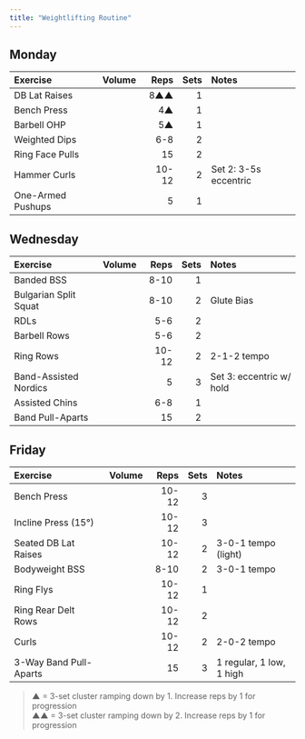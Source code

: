 ```yaml
---
title: "Weightlifting Routine"
---
```


## Monday

| Exercise                  | Volume    | Reps  | Sets | Notes                      |
|:----------|:----|--:|--:|:-----------|
| DB Lat Raises             |           | 8▲▲   | 1    |                            |
| Bench Press               |           | 4▲    | 1    |                            |
| Barbell OHP               |           | 5▲    | 1    |                            |
| Weighted Dips             |           | 6-8   | 2    |                            |
| Ring Face Pulls           |           | 15    | 2    |                            |
| Hammer Curls              |           | 10-12 | 2    | Set 2: 3-5s eccentric      |
| One-Armed Pushups         |           | 5     | 1    |                            |

## Wednesday

| Exercise                  | Volume    | Reps  | Sets | Notes                      |
|:----------|:----|--:|--:|:-----------|
| Banded BSS                |           | 8-10  | 1    |                            |
| Bulgarian Split Squat     |           | 8-10  | 2    | Glute Bias                 |
| RDLs                      |           | 5-6   | 2    |                            |
| Barbell Rows              |           | 5-6   | 2    |                            |
| Ring Rows                 |           | 10-12 | 2    | 2-1-2 tempo                |
| Band-Assisted Nordics     |           | 5     | 3    | Set 3: eccentric w/ hold   |
| Assisted Chins            |           | 6-8   | 1    |                            |
| Band Pull-Aparts          |           | 15    | 2    |                            |

## Friday

| Exercise                  | Volume    | Reps  | Sets | Notes                      |
|:----------|:----|--:|--:|:-----------|
| Bench Press               |           | 10-12 | 3    |                            |
| Incline Press (15°)       |           | 10-12 | 3    |                            |
| Seated DB Lat Raises      |           | 10-12 | 2    | 3-0-1 tempo (light)        |
| Bodyweight BSS            |           | 8-10  | 2    | 3-0-1 tempo                |
| Ring Flys                 |           | 10-12 | 1    |                            |
| Ring Rear Delt Rows       |           | 10-12 | 2    |                            |
| Curls                     |           | 10-12 | 2    | 2-0-2 tempo                |
| 3-Way Band Pull-Aparts    |           | 15    | 3    | 1 regular, 1 low, 1 high   |

> ▲ = 3-set cluster ramping down by 1. Increase reps by 1 for progression  
> ▲▲ = 3-set cluster ramping down by 2. Increase reps by 1 for progression

